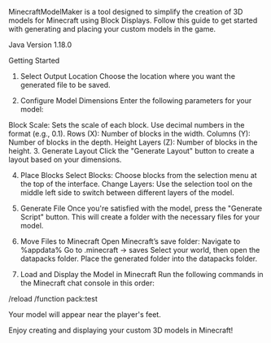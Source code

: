 MinecraftModelMaker is a tool designed to simplify the creation of 3D models for Minecraft using Block Displays. Follow this guide to get started with generating and placing your custom models in the game.

Java Version 1.18.0

Getting Started
1. Select Output Location
Choose the location where you want the generated file to be saved.

2. Configure Model Dimensions
Enter the following parameters for your model:

Block Scale: Sets the scale of each block. Use decimal numbers in the format (e.g., 0.1).
Rows (X): Number of blocks in the width.
Columns (Y): Number of blocks in the depth.
Height Layers (Z): Number of blocks in the height.
3. Generate Layout
Click the "Generate Layout" button to create a layout based on your dimensions.

4. Place Blocks
Select Blocks: Choose blocks from the selection menu at the top of the interface.
Change Layers: Use the selection tool on the middle left side to switch between different layers of the model.
5. Generate File
Once you're satisfied with the model, press the "Generate Script" button. This will create a folder with the necessary files for your model.

6. Move Files to Minecraft
Open Minecraft’s save folder:
Navigate to %appdata%
Go to .minecraft -> saves
Select your world, then open the datapacks folder.
Place the generated folder into the datapacks folder.
7. Load and Display the Model in Minecraft
Run the following commands in the Minecraft chat console in this order:

/reload
/function pack:test

Your model will appear near the player's feet.

Enjoy creating and displaying your custom 3D models in Minecraft!

